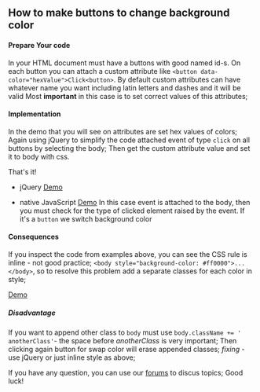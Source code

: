 ## How to make buttons to change background color ##

#### Prepare Your code 
In your HTML document must have a buttons with good named id-s.
On each button you can attach a custom attribute like `<button data-color="hexValue">Click<button>`.
By default custom attributes can have whatever name you want including latin letters and dashes and it will be valid
Most **important** in this case is to set correct values of this attributes;

#### Implementation 
In the demo that you will see on attributes are set hex values of colors;
Again using jQuery to simplify the code attached event of type `click` on all buttons by selecting the body;
Then get the custom attribute value and set it to body with css. 

That's it!

 * jQuery
    [Demo](http://dojo.telerik.com/EGObU)
    
 * native JavaScript
    [Demo](http://dojo.telerik.com/iqEwU)
    In this case event is attached to the body, then you must check for the type of clicked element raised by the event.
    If it's a `button` we switch background color

#### Consequences
If you inspect the code from examples above, you can see the CSS rule is inline - not good practice;
`<body style="background-color: #ff0000">...</body>`, so to resolve this problem add a separate classes for each color in style;

[Demo](http://dojo.telerik.com/uxOka)
##### Disadvantage
If you want to append other class to `body` must use `body.className += ' anotherClass'`- the space before *anotherClass* is very important;
Then clicking again button for swap color will erase appended classes;
*fixing* - use jQuery or just inline style as above;

If you have any question, you can use our [forums](#) to discus topics;
Good luck!